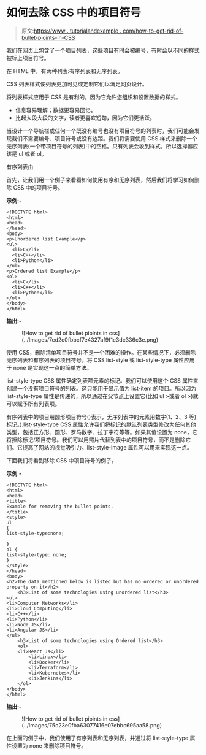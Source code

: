 # 如何去除 CSS 中的项目符号

> 原文:[https://www . tutorialandexample . com/how-to-get-rid-of-bullet-pioints-in-CSS](https://www.tutorialandexample.com/how-to-get-rid-of-bullet-pioints-in-css)

我们在网页上包含了一个项目列表，这些项目有时会被编号，有时会以不同的样式被标上项目符号。

在 HTML 中，有两种列表:有序列表和无序列表。

CSS 列表样式使列表更加可见或定制它们以满足网页设计。

将列表样式应用于 CSS 是有利的，因为它允许您组织和设置数据的样式。

*   信息容易理解；数据更容易回忆。
*   比起大段大段的文字，读者更喜欢短句，因为它们更活跃。

当设计一个导航栏或任何一个既没有编号也没有项目符号的列表时，我们可能会发现我们不需要编号、项目符号或没有边距。我们将需要使用 CSS 样式来删除一个无序列表(一个带项目符号的列表)中的空格。只有列表会收到样式。所以选择器应该是 ul 或者 ol。

有序列表由

首先，让我们用一个例子来看看如何使用有序和无序列表，然后我们将学习如何删除 CSS 中的项目符号。

**示例:-**

```
<!DOCTYPE html>
<html>
<head>
</head>
<body>
<p>Unordered list Example</p>
<ul>
  <li>C</li>
  <li>C++</li>
  <li>Python</li>
</ul>
<p>Ordered list Example</p>
<ol>
  <li>C</li>
  <li>C++</li>
  <li>Python</li>
</ol>
</body>
</html> 
```

**输出:-**

<figure class="wp-block-image">![How to get rid of bullet pioints in css](../Images/7cd2c0fbbcf7e4327af9f1c3dc336c3e.png)</figure>

使用 CSS，删除清单项目符号并不是一个困难的操作。在某些情况下，必须删除无序列表和有序列表的项目符号。将 CSS list-style 或 list-style-type 属性应用于 none 是实现这一点的简单方法。

list-style-type CSS 属性确定列表项元素的标记。我们可以使用这个 CSS 属性来创建一个没有项目符号的列表。这只能用于显示值为 list-item 的项目。所以因为 list-style-type 属性是传递的，所以通过在父节点上设置它(比如 ul >或者 ol >)就可以赋予所有列表项。

有序列表中的项目用圆形项目符号()表示，无序列表中的元素用数字(1、2、3 等)标记。).list-style-type CSS 属性允许我们将标记的默认列表类型修改为任何其他类型，包括正方形、圆形、罗马数字、拉丁字符等等。如果其值设置为 none，它将擦除标记/项目符号。我们可以用照片代替列表中的项目符号，而不是删除它们。它提高了网站的视觉吸引力。list-style-image 属性可以用来实现这一点。

下面我们将看到移除 CSS 中项目符号的例子。

**示例:-**

```
<!DOCTYPE html>
<html>
<head>
<title>
Example for removing the bullet points.
</title>
<style>
ul 
{
list-style-type:none;

}
ol {  
list-style-type: none;  
}
</style>
</head>
<body>
<h2>The data mentioned below is listed but has no ordered or unordered property on it</h2>
    <h3>List of some technologies using unordered list</h3>
<ul>
<li>Computer Networks</li>
<li>Cloud Computing</li>
<li>C++</li>
<li>Python</li>
<li>Node JS</li>
<li>Angular JS</li>
</ul>
    <h3>List of some technologies using Ordered list</h3>
    <ol>
    <li>React Js</li>
        <li>Linux</li>
        <li>Docker</li>
        <li>Terraform</li>
        <li>Kubernetes</li>
        <li>Jenkins</li>
    </ol>
</body>
</html> 
```

**输出:-**

<figure class="wp-block-image">![How to get rid of bullet pioints in css](../Images/75c23e0fba63077416e07ebbc695aa58.png)</figure>

在上面的例子中，我们使用了有序列表和无序列表，并通过将 list-style-type 属性设置为 none 来删除项目符号。